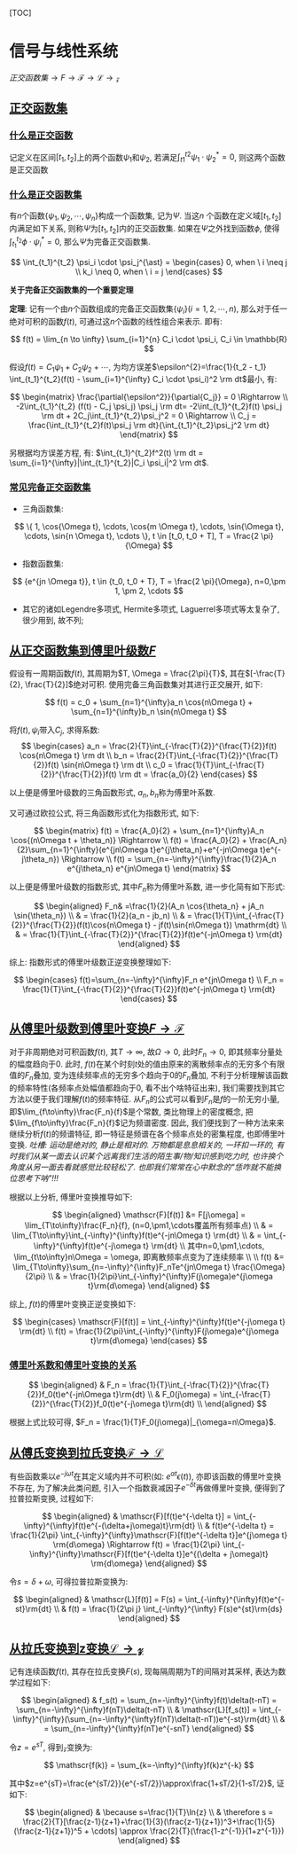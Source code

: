 [TOC]
<span id='toc'></span>

# 信号与线性系统


$正交函数集 \longrightarrow \mathit{F} \longrightarrow \mathscr{F} \longrightarrow \mathscr{L} \longrightarrow \mathscr{z}$


## [正交函数集](#toc)

### [什么是正交函数](#toc)

记定义在区间$[t_1,t_2]$上的两个函数$\psi_1$和$\psi_2$, 若满足$\int_{t1}^{t2} \psi_1 \cdot \psi_2^{\ast}=0$, 则这两个函数是正交函数

### [什么是正交函数集](#toc)

有$n$个函数$\{\psi_1,\psi_2,\cdots,\psi_n\}$构成一个函数集, 记为$\Psi$. 当这$n$ 个函数在定义域$[t_1, t_2]$内满足如下关系, 则称$\Psi$为$[t_1,t_2]$内的正交函数集. 如果在$\Psi$之外找到函数$\phi$, 使得$\int_{t_1}^{t_2} \phi \cdot \psi_i^{\ast}=0$, 那么$\Psi$为完备正交函数集.

$$
\int_{t_1}^{t_2} \psi_i \cdot \psi_j^{\ast} =
\begin{cases}
0, when \ i \neq j \\
 k_i \neq 0, when \  i = j
\end{cases}
$$

**关于完备正交函数集的一个重要定理**

**定理**: 记有一个由$n$个函数组成的完备正交函数集$\{\psi_i\}(i=1,2,\cdots,n)$, 那么对于任一绝对可积的函数$f(t)$, 可通过这$n$个函数的线性组合来表示. 即有:

$$
f(t) = \lim_{n \to \infty} \sum_{i=1}^{n} C_i \cdot \psi_i, C_i \in \mathbb{R}
$$

假设$f(t)=C_1 \psi_1 + C_2 \psi_2 + \cdots$, 为均方误差$\epsilon^{2}=\frac{1}{t_2 - t_1} \int_{t_1}^{t_2}(f(t) - \sum_{i=1}^{\infty} C_i \cdot \psi_i)^2 \rm dt$最小, 有:

$$
\begin{matrix}
\frac{\partial{\epsilon^2}}{\partial{C_j}} = 0 \Rightarrow \\
-2\int_{t_1}^{t_2} (f(t) - C_j \psi_j) \psi_j \rm dt= -2\int_{t_1}^{t_2}f(t) \psi_j \rm dt + 2C_j\int_{t_1}^{t_2}\psi_j^2 = 0 \Rightarrow \\
C_j = \frac{\int_{t_1}^{t_2}f(t)\psi_j \rm dt}{\int_{t_1}^{t_2}\psi_j^2 \rm dt}
\end{matrix}
$$

另根据均方误差方程, 有: $\int_{t_1}^{t_2}f^2(t) \rm dt = \sum_{i=1}^{\infty}|\int_{t_1}^{t_2}|C_i \psi_i|^2 \rm dt$.

### [常见完备正交函数集](#toc)

- 三角函数集:

$$
\{ 1, \cos{\Omega t}, \cdots, \cos{m \Omega t}, \cdots, \sin{\Omega t}, \cdots, \sin{n \Omega t}, \cdots \}, t \in [t_0, t_0 + T], T = \frac{2 \pi}{\Omega}
$$

- 指数函数集:

$$
{e^{jn \Omega t}}, t \in {t_0, t_0 + T}, T = \frac{2 \pi}{\Omega}, n=0,\pm 1, \pm 2, \cdots
$$

- 其它的诸如Legendre多项式, Hermite多项式, Laguerrel多项式等太复杂了, 很少用到, 故不列;

## [从正交函数集到傅里叶级数$\mathit{F}$](#toc)

假设有一周期函数$f(t)$, 其周期为$T, \Omega = \frac{2\pi}{T}$, 其在$[-\frac{T}{2}, \frac{T}{2}]$绝对可积.  使用完备三角函数集对其进行正交展开, 如下:

$$
f(t) = c_0 + \sum_{n=1}^{\infty}a_n \cos{n\Omega t} + \sum_{n=1}^{\infty}b_n \sin{n\Omega t}
$$

将$f(t), \psi_i$带入$C_j$, 求得系数:
$$
\begin{cases}
a_n = \frac{2}{T}\int_{-\frac{T}{2}}^{\frac{T}{2}}f(t) \cos{n\Omega t} \rm dt \\
b_n = \frac{2}{T}\int_{-\frac{T}{2}}^{\frac{T}{2}}f(t) \sin{n\Omega t} \rm dt \\
c_0 = \frac{1}{T}\int_{-\frac{T}{2}}^{\frac{T}{2}}f(t) \rm dt = \frac{a_0}{2}
\end{cases}
$$

以上便是傅里叶级数的三角函数形式, $a_n, b_n$称为傅里叶系数.

又可通过欧拉公式, 将三角函数形式化为指数形式, 如下:

$$
\begin{matrix}
f(t) = \frac{A_0}{2} + \sum_{n=1}^{\infty}A_n \cos{(n\Omega t + \theta_n)} \Rightarrow \\
f(t) = \frac{A_0}{2} + \frac{A_n}{2}\sum_{n=1}^{\infty}(e^{jn\Omega t}e^{j\theta_n}+e^{-jn\Omega t}e^{-j\theta_n}) \Rightarrow \\
f(t) = \sum_{n=-\infty}^{\infty}\frac{1}{2}A_n e^{j\theta_n} e^{jn\Omega t} 
\end{matrix}
$$

以上便是傅里叶级数的指数形式, 其中$F_n$称为傅里叶系数, 进一步化简有如下形式:

$$
\begin{aligned}
F_n& =\frac{1}{2}(A_n \cos{\theta_n} + jA_n \sin{\theta_n}) \\
& = \frac{1}{2}(a_n - jb_n) \\
& = \frac{1}{T}\int_{-\frac{T}{2}}^{\frac{T}{2}}(f(t)\cos{n\Omega t} - jf(t)\sin{n\Omega t}) \mathrm{dt}  \\
& = \frac{1}{T}\int_{-\frac{T}{2}}^{\frac{T}{2}}f(t)e^{-jn\Omega t} \rm{dt}
\end{aligned}
$$

综上: 指数形式的傅里叶级数正逆变换整理如下:

$$
\begin{cases}
f(t)=\sum_{n=-\infty}^{\infty}F_n e^{jn\Omega t} \\
F_n = \frac{1}{T}\int_{-\frac{T}{2}}^{\frac{T}{2}}f(t)e^{-jn\Omega t} \rm{dt}
\end{cases}
$$

## [从傅里叶级数到傅里叶变换$\mathit{F}\to\mathscr{F}$](#toc)

对于非周期绝对可积函数$f(t)$, 其$T\to\infty$, 故$\Omega\to 0$, 此时$F_n\to 0$, 即其频率分量处的幅度趋向于0. 此时, $f(t)$在某个时刻$t$处的值由原来的离散频率点的无穷多个有限值的$F_n$叠加, 变为连续频率点的无穷多个趋向于0的$F_n$叠加, 不利于分析理解该函数的频率特性(各频率点处幅值都趋向于0, 看不出个啥特征出来), 我们需要找到其它方法以便于我们理解$f(t)$的频率特征.
从$F_n$的公式可以看到$F_n$是$f$的一阶无穷小量, 即$\lim_{f\to\infty}\frac{F_n}{f}$是个常数, 类比物理上的密度概念, 把$\lim_{f\to\infty}\frac{F_n}{f}$记为频谱密度. 因此, 我们便找到了一种方法来来继续分析$f(t)$的频谱特征, 即一特征是频谱在各个频率点处的密集程度, 也即傅里叶变换. *吐槽: 运动是绝对的, 静止是相对的. 万物都是息息相关的, 一环扣一环的, 有时我们从某一面去认识某个远离我们生活的陌生事/物/知识感到吃力时, 也许换个角度从另一面去看就感觉比较轻松了. 也即我们常常在心中默念的"恁咋就不能换位思考下呐"!!!*

根据以上分析, 傅里叶变换推导如下:

$$
\begin{aligned}
\mathscr{F}[f(t)] &= F[j\omega] = \lim_{T\to\infty}\frac{F_n}{f}, (n=0,\pm1,\cdots覆盖所有频率点) \\
& = \lim_{T\to\infty}\int_{-\infty}^{\infty}f(t)e^{-jn\Omega t} \rm{dt} \\
& = \int_{-\infty}^{\infty}f(t)e^{-j\omega t} \rm{dt} \\
其中n=0,\pm1,\cdots, \lim_{t\to\infty}n\Omega = \omega, 即离散频率点变为了连续频率 \\
\\
f(t) &= \lim_{T\to\infty}\sum_{n=-\infty}^{\infty}F_nTe^{jn\Omega t} \frac{\Omega}{2\pi} \\
& = \frac{1}{2\pi}\int_{-\infty}^{\infty}F(j\omega)e^{j\omega t}\rm{d\omega}
\end{aligned}
$$

综上, $f(t)$的傅里叶变换正逆变换如下: 

$$
\begin{cases}
\mathscr{F}[f(t)] = \int_{-\infty}^{\infty}f(t)e^{-j\omega t} \rm{dt} \\
f(t) = \frac{1}{2\pi}\int_{-\infty}^{\infty}F(j\omega)e^{j\omega t}\rm{d\omega}
\end{cases}
$$

### [傅里叶系数和傅里叶变换的关系](#toc)

$$
\begin{aligned}
& F_n = \frac{1}{T}\int_{-\frac{T}{2}}^{\frac{T}{2}}f_0(t)e^{-jn\Omega t}\rm{dt} \\
& F_0(j\omega) = \int_{-\frac{T}{2}}^{\frac{T}{2}}f_0(t)e^{-j\omega t}\rm{dt} \\
\end{aligned}
$$

根据上式比较可得, $F_n = \frac{1}{T}F_0(j\omega)|_{\omega=n\Omega}$.

## [从傅氏变换到拉氏变换$\mathscr{F}\to\mathscr{L}$](#toc)

有些函数乘以$e^{-j\omega t}$在其定义域内并不可积(如: $e^{\alpha t} \epsilon(t)$), 亦即该函数的傅里叶变换不存在, 为了解决此类问题, 引入一个指数衰减因子$e^{-\delta t}$再做傅里叶变换, 便得到了拉普拉斯变换, 过程如下:

$$
\begin{aligned}
& \mathscr{F}[f(t)e^{-\delta t}] = \int_{-\infty}^{\infty}f(t)e^{-(\delta+j\omega)t}\rm{dt} \\
& f(t)e^{-\delta t} = \frac{1}{2\pi} \int_{-\infty}^{\infty}\mathscr{F}[f(t)e^{-\delta t}]e^{j\omega t} \rm{d\omega} \Rightarrow f(t) = \frac{1}{2\pi} \int_{-\infty}^{\infty}\mathscr{F}[f(t)e^{-\delta t}]e^{(\delta + j\omega)t} \rm{d\omega}
\end{aligned}
$$

令$s=\delta + \omega$, 可得拉普拉斯变换为:

$$
\begin{aligned}
& \mathscr{L}[f(t)] = F(s) = \int_{-\infty}^{\infty}f(t)e^{-st}\rm{dt} \\
& f(t) = \frac{1}{2\pi j} \int_{-\infty}^{\infty} F(s)e^{st}\rm{ds}
\end{aligned}
$$

## [从拉氏变换到z变换$\mathscr{L}\to\mathscr{z}$](#toc)

记有连续函数$f(t)$, 其存在拉氏变换$F(s)$, 现每隔周期为T的间隔对其采样, 表达为数学过程如下:

$$
\begin{aligned}
& f_s(t) = \sum_{n=-\infty}^{\infty}f(t)\delta(t-nT) = \sum_{n=-\infty}^{\infty}f(nT)\delta(t-nT) \\
& \mathscr{L}[f_s(t)]  = \int_{-\infty}^{\infty}(\sum_{n=-\infty}^{\infty}f(nT)\delta(t-nT))e^{-st}\rm{dt} \\
& = \sum_{n=-\infty}^{\infty}f(nT)e^{-snT}
\end{aligned}
$$

令$z=e^{sT}$, 得到$\mathscr{z}$变换为:

$$
\mathscr{f(k)} = \sum_{k=-\infty}^{\infty}f(k)z^{-k}
$$

其中$z=e^{sT}=\frac{e^{sT/2}}{e^{-sT/2}}\approx\frac{1+sT/2}{1-sT/2}$, 证如下:

$$
\begin{aligned}
& \because s=\frac{1}{T}\ln{z} \\
& \therefore s = \frac{2}{T}[\frac{z-1}{z+1}+\frac{1}{3}(\frac{z-1}{z+1})^3+\frac{1}{5}(\frac{z-1}{z+1})^5 + \cdots] \approx \frac{2}{T}(\frac{1-z^{-1}}{1+z^{-1}})
\end{aligned}
$$